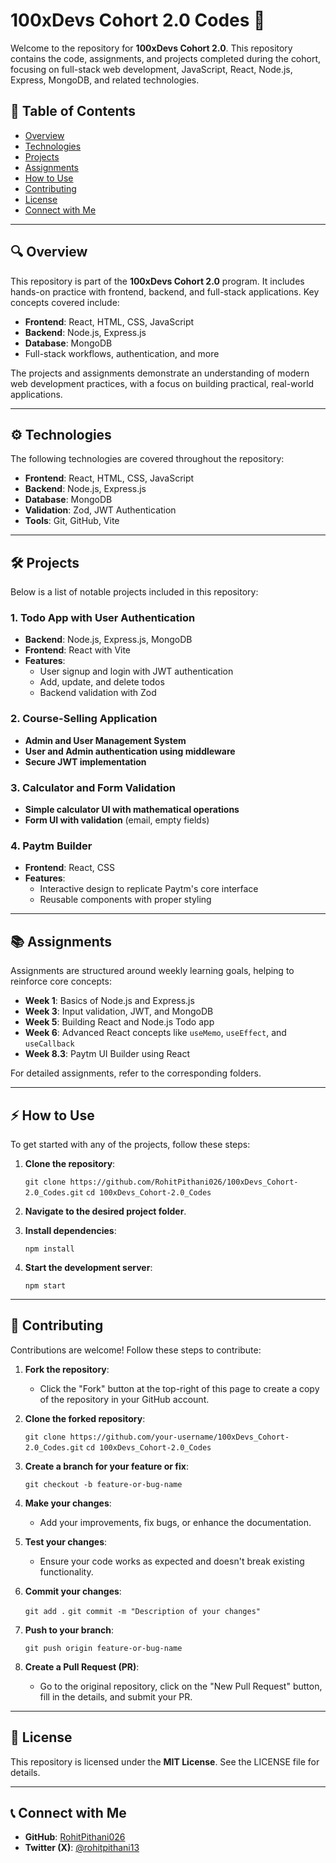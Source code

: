 
# 100xDevs Cohort 2.0 Codes 🚀

Welcome to the repository for **100xDevs Cohort 2.0**. This repository contains the code, assignments, and projects completed during the cohort, focusing on full-stack web development, JavaScript, React, Node.js, Express, MongoDB, and related technologies.

## 📑 Table of Contents

-   [Overview](#overview)
-   [Technologies](#technologies)
-   [Projects](#projects)
-   [Assignments](#assignments)
-   [How to Use](#how-to-use)
-   [Contributing](#contributing)
-   [License](#license)
-   [Connect with Me](#connect-with-me)

----------

## 🔍 Overview

This repository is part of the **100xDevs Cohort 2.0** program. It includes hands-on practice with frontend, backend, and full-stack applications. Key concepts covered include:

-   **Frontend**: React, HTML, CSS, JavaScript
-   **Backend**: Node.js, Express.js
-   **Database**: MongoDB
-   Full-stack workflows, authentication, and more

The projects and assignments demonstrate an understanding of modern web development practices, with a focus on building practical, real-world applications.

----------

## ⚙️ Technologies

The following technologies are covered throughout the repository:

-   **Frontend**: React, HTML, CSS, JavaScript
-   **Backend**: Node.js, Express.js
-   **Database**: MongoDB
-   **Validation**: Zod, JWT Authentication
-   **Tools**: Git, GitHub, Vite

----------

## 🛠️ Projects

Below is a list of notable projects included in this repository:

### 1. **Todo App with User Authentication**

-   **Backend**: Node.js, Express.js, MongoDB
-   **Frontend**: React with Vite
-   **Features**:
    -   User signup and login with JWT authentication
    -   Add, update, and delete todos
    -   Backend validation with Zod

### 2. **Course-Selling Application**

-   **Admin and User Management System**
-   **User and Admin authentication using middleware**
-   **Secure JWT implementation**

### 3. **Calculator and Form Validation**

-   **Simple calculator UI with mathematical operations**
-   **Form UI with validation** (email, empty fields)

### 4. **Paytm Builder**

-   **Frontend**: React, CSS
-   **Features**:
    -   Interactive design to replicate Paytm's core interface
    -   Reusable components with proper styling

----------

## 📚 Assignments

Assignments are structured around weekly learning goals, helping to reinforce core concepts:

-   **Week 1**: Basics of Node.js and Express.js
-   **Week 3**: Input validation, JWT, and MongoDB
-   **Week 5**: Building React and Node.js Todo app
-   **Week 6**: Advanced React concepts like `useMemo`, `useEffect`, and `useCallback`
-   **Week 8.3**: Paytm UI Builder using React

For detailed assignments, refer to the corresponding folders.

----------

## ⚡ How to Use

To get started with any of the projects, follow these steps:

1.  **Clone the repository**:
    
    `git clone https://github.com/RohitPithani026/100xDevs_Cohort-2.0_Codes.git`
    `cd 100xDevs_Cohort-2.0_Codes` 
    
2.  **Navigate to the desired project folder**.
    
3.  **Install dependencies**:
    
    `npm install` 
    
4.  **Start the development server**:
  
    `npm start` 
    

----------

## 🤝 Contributing

Contributions are welcome! Follow these steps to contribute:

1.  **Fork the repository**:
    
    -   Click the "Fork" button at the top-right of this page to create a copy of the repository in your GitHub account.
2.  **Clone the forked repository**:
     
    `git clone https://github.com/your-username/100xDevs_Cohort-2.0_Codes.git`
    `cd 100xDevs_Cohort-2.0_Codes` 
    
3.  **Create a branch for your feature or fix**:
    
    `git checkout -b feature-or-bug-name` 
    
4.  **Make your changes**:
    
    -   Add your improvements, fix bugs, or enhance the documentation.
5.  **Test your changes**:
    
    -   Ensure your code works as expected and doesn't break existing functionality.
6.  **Commit your changes**:

    `git add .`
    `git commit -m "Description of your changes"` 
    
8.  **Push to your branch**:
    
    `git push origin feature-or-bug-name` 
    
9.  **Create a Pull Request (PR)**:
    
    -   Go to the original repository, click on the "New Pull Request" button, fill in the details, and submit your PR.

----------

## 📄 License

This repository is licensed under the **MIT License**. See the LICENSE file for details.

----------

## 📞 Connect with Me

-   **GitHub**: [RohitPithani026](https://github.com/RohitPithani026)
-   **Twitter (X)**: [@rohitpithani13](https://x.com/rohitpithani13)
